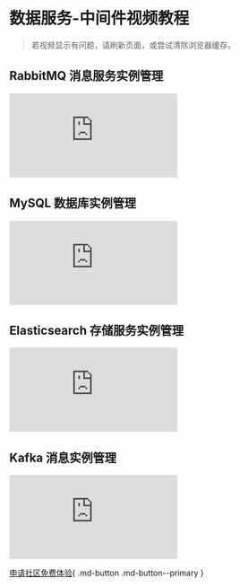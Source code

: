 # 数据服务-中间件视频教程

> 若视频显示有问题，请刷新页面，或尝试清除浏览器缓存。

## RabbitMQ 消息服务实例管理

<div class="responsive-video-container">
<iframe src="https://harbor-test2.cn-sh2.ufileos.com/docs/videos/RabbitMQ-instance-management.mp4" scrolling="no" border="0" frameborder="no" framespacing="0" allowfullscreen="true"> </iframe>
</div>

## MySQL 数据库实例管理

<div class="responsive-video-container">
<iframe src="https://harbor-test2.cn-sh2.ufileos.com/docs/videos/mysql.mp4" scrolling="no" border="0" frameborder="no" framespacing="0" allowfullscreen="true"> </iframe>
</div>

## Elasticsearch 存储服务实例管理

<div class="responsive-video-container">
<iframe src="https://harbor-test2.cn-sh2.ufileos.com/docs/videos/es.mp4" scrolling="no" border="0" frameborder="no" framespacing="0" allowfullscreen="true"> </iframe>
</div>

## Kafka 消息实例管理

<div class="responsive-video-container">
<iframe src="https://harbor-test2.cn-sh2.ufileos.com/docs/videos/kafka.mp4" scrolling="no" border="0" frameborder="no" framespacing="0" allowfullscreen="true"> </iframe>
</div>


[申请社区免费体验](../dce/license0.md){ .md-button .md-button--primary }
